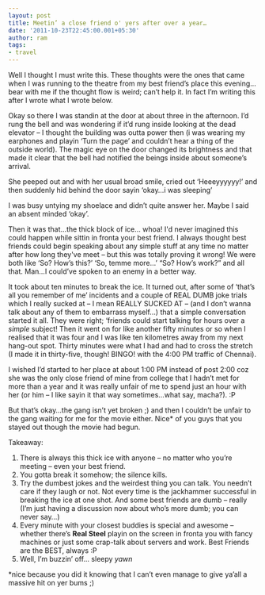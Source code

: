 ```yaml
---
layout: post
title: Meetin’ a close friend o' yers after over a year…
date: '2011-10-23T22:45:00.001+05:30'
author: ram
tags:
- travel
---
```


Well I thought I must write this. These thoughts were the ones that came when I was running to the theatre from my best friend’s place this evening… bear with me if the thought flow is weird; can’t help it. In fact I’m writing this after I wrote what I wrote below.

Okay so there I was standin at the door at about three in the afternoon. I’d rung the bell and was wondering if it’d rung inside looking at the dead elevator – I thought the building was outta power then (i was wearing my earphones and playin ‘Turn the page’ and couldn’t hear a thing of the outside world). The magic eye on the door changed its brightness and that made it clear that the bell had notified the beings inside about someone’s arrival.

She peeped out and with her usual broad smile, cried out ‘Heeeyyyyyy!’ and then suddenly hid behind the door sayin ‘okay…i was sleeping’

I was busy untying my shoelace and didn’t quite answer her. Maybe I said an absent minded ‘okay’.

Then it was that…the thick block of ice… whoa! I'd never imagined this could happen while sittin in fronta your best friend. I always thought best friends could begin speaking about any simple stuff at any time no matter after how long they've meet – but this was totally proving it wrong! We were both like ‘So? How’s this?’ ‘So, temme more…’ “So? How’s work?” and all that. Man…I could’ve spoken to an enemy in a better way.

It took about ten minutes to break the ice. It turned out, after some of ‘that’s all you remember of me’ incidents and a couple of REAL DUMB joke trials which I really sucked at – I mean REALLY SUCKED AT – (and I don’t wanna talk about any of them to embarrass myself…) that a simple conversation started it all. They were right; ‘friends could start talking for hours over a <i>simple</i> subject! Then it went on for like another fifty minutes or so when I realised that it was four and I was like ten kilometres away from my next hang-out spot. Thirty minutes were what I had and had to cross the stretch (I made it in thirty-five, though! BINGO! with the 4:00 PM traffic of Chennai).

I wished I’d started to her place at about 1:00 PM instead of post 2:00 coz she was the only close friend of mine from college that I hadn’t met for more than a year and it was really unfair of me to spend just an hour with her (or him – I like sayin it that way sometimes…what say, macha?). :P

But that’s okay…the gang isn’t yet broken ;) and then I couldn’t be unfair to the gang waiting for me for the movie either. Nice* of you guys that you stayed out though the movie had begun.

Takeaway:
1. There is always this thick ice with anyone – no matter who you’re meeting – even your best friend.
2. You gotta break it somehow; the silence kills.
3. Try the dumbest jokes and the weirdest thing you can talk. You needn’t care if they laugh or not. Not every time is the jackhammer successful in breaking the ice at one shot. And some best friends are dumb – really (I’m just having a discussion now about who’s more dumb; you can never say…)
4. Every minute with your closest buddies is special and awesome – whether there’s <b>Real Steel</b> playin on the screen in fronta you with fancy machines or just some crap-talk about servers and work. Best Friends are the BEST, always :P
5. Well, I’m buzzin’ off… sleepy *yawn*

*nice because you did it knowing that I can’t even manage to give ya’all a massive hit on yer bums ;)
